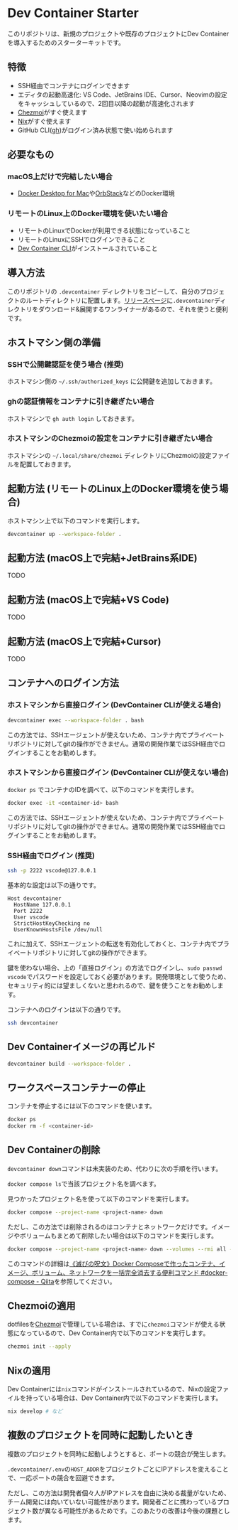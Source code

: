 # Dev Container Starter

このリポジトリは、新規のプロジェクトや既存のプロジェクトにDev Containerを導入するためのスターターキットです。

## 特徴

- SSH経由でコンテナにログインできます
- エディタの起動高速化: VS Code、JetBrains IDE、Cursor、Neovimの設定をキャッシュしているので、2回目以降の起動が高速化されます
- [Chezmoi]がすぐ使えます
- [Nix]がすぐ使えます
- GitHub CLI([gh])がログイン済み状態で使い始められます

[Chezmoi]: https://www.chezmoi.io/
[Nix]: https://nixos.org/
[gh]: https://cli.github.com

## 必要なもの

### macOS上だけで完結したい場合

- [Docker Desktop for Mac]や[OrbStack]などのDocker環境

[Docker Desktop for Mac]: https://www.docker.com/products/docker-desktop
[OrbStack]: https://orbstack.dev/

### リモートのLinux上のDocker環境を使いたい場合

- リモートのLinuxでDockerが利用できる状態になっていること
- リモートのLinuxにSSHでログインできること
- [Dev Container CLI]がインストールされていること

[Dev Container CLI]: https://github.com/devcontainers/cli

## 導入方法

このリポジトリの `.devcontainer` ディレクトリをコピーして、自分のプロジェクトのルートディレクトリに配置します。[リリースページ](https://github.com/suin/dev-container-starter/releases)に`.devcontainer`ディレクトリをダウンロード&展開するワンライナーがあるので、それを使うと便利です。

## ホストマシン側の準備

### SSHで公開鍵認証を使う場合 (推奨)

ホストマシン側の `~/.ssh/authorized_keys` に公開鍵を追加しておきます。

### ghの認証情報をコンテナに引き継ぎたい場合

ホストマシンで `gh auth login` しておきます。

### ホストマシンのChezmoiの設定をコンテナに引き継ぎたい場合

ホストマシンの `~/.local/share/chezmoi` ディレクトリにChezmoiの設定ファイルを配置しておきます。

## 起動方法 (リモートのLinux上のDocker環境を使う場合)

ホストマシン上で以下のコマンドを実行します。

```bash
devcontainer up --workspace-folder .
```

## 起動方法 (macOS上で完結+JetBrains系IDE)

TODO

## 起動方法 (macOS上で完結+VS Code)

TODO

## 起動方法 (macOS上で完結+Cursor)

TODO

## コンテナへのログイン方法

### ホストマシンから直接ログイン (DevContainer CLIが使える場合)

```bash
devcontainer exec --workspace-folder . bash
```

この方法では、SSHエージェントが使えないため、コンテナ内でプライベートリポジトリに対してgitの操作ができません。通常の開発作業ではSSH経由でログインすることをお勧めします。

### ホストマシンから直接ログイン (DevContainer CLIが使えない場合)

`docker ps` でコンテナのIDを調べて、以下のコマンドを実行します。

```bash
docker exec -it <container-id> bash
```

この方法では、SSHエージェントが使えないため、コンテナ内でプライベートリポジトリに対してgitの操作ができません。通常の開発作業ではSSH経由でログインすることをお勧めします。

### SSH経由でログイン (推奨)

```bash
ssh -p 2222 vscode@127.0.0.1
```

基本的な設定は以下の通りです。

```
Host devcontainer
  HostName 127.0.0.1
  Port 2222
  User vscode
  StrictHostKeyChecking no
  UserKnownHostsFile /dev/null
```

これに加えて、SSHエージェントの転送を有効化しておくと、コンテナ内でプライベートリポジトリに対してgitの操作ができます。

鍵を使わない場合、上の「直接ログイン」の方法でログインし、`sudo passwd vscode`でパスワードを設定しておく必要があります。開発環境として使うため、セキュリティ的には望ましくないと思われるので、鍵を使うことをお勧めします。

コンテナへのログインは以下の通りです。

```bash
ssh devcontainer
```

## Dev Containerイメージの再ビルド

```bash
devcontainer build --workspace-folder .
```

## ワークスペースコンテナーの停止

コンテナを停止するには以下のコマンドを使います。

```bash
docker ps
docker rm -f <container-id>
```

## Dev Containerの削除

`devcontainer down`コマンドは未実装のため、代わりに次の手順を行います。

`docker compose ls`で当該プロジェクト名を調べます。

見つかったプロジェクト名を使って以下のコマンドを実行します。

```bash
docker compose --project-name <project-name> down
```

ただし、この方法では削除されるのはコンテナとネットワークだけです。イメージやボリュームもまとめて削除したい場合は以下のコマンドを実行します。

```bash
docker compose --project-name <project-name> down --volumes --rmi all --remove-orphans
```

このコマンドの詳細は[《滅びの呪文》Docker Composeで作ったコンテナ、イメージ、ボリューム、ネットワークを一括完全消去する便利コマンド #docker-compose - Qiita](https://qiita.com/suin/items/19d65e191b96a0079417)を参照してください。

## Chezmoiの適用

dotfilesを[Chezmoi]で管理している場合は、すでに`chezmoi`コマンドが使える状態になっているので、Dev Container内で以下のコマンドを実行します。

```bash
chezmoi init --apply
```

## Nixの適用

Dev Containerには`nix`コマンドがインストールされているので、Nixの設定ファイルを持っている場合は、Dev Container内で以下のコマンドを実行します。

```bash
nix develop # など
```

## 複数のプロジェクトを同時に起動したいとき

複数のプロジェクトを同時に起動しようとすると、ポートの競合が発生します。

`.devcontainer/.env`の`HOST_ADDR`をプロジェクトごとにIPアドレスを変えることで、一応ポートの競合を回避できます。

ただし、この方法は開発者個々人がIPアドレスを自由に決める裁量がないため、チーム開発には向いていない可能性があります。開発者ごとに携わっているプロジェクト数が異なる可能性があるためです。このあたりの改善は今後の課題とします。
